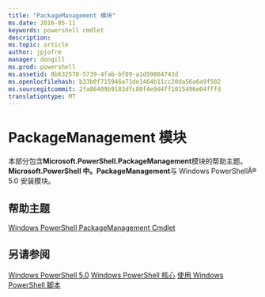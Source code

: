 ```yaml
---
title: "PackageManagement 模块"
ms.date: 2016-05-11
keywords: powershell cmdlet
description: 
ms.topic: article
author: jpjofre
manager: dongill
ms.prod: powershell
ms.assetid: 8b632570-5739-4fab-bf09-a1d59004743d
ms.openlocfilehash: b33b0f715946a71de1464b11cc20da56a6a9f502
ms.sourcegitcommit: 2fa86409b9183dfc80f4e9d4ff1015496e04fffd
translationtype: MT
---
```

# PackageManagement 模块
本部分包含**Microsoft.PowerShell.PackageManagement**模块的帮助主题。 **Microsoft.PowerShell 中。PackageManagement**与 Windows PowerShellÂ® 5.0 安装模块。

## 帮助主题
[Windows PowerShell PackageManagement Cmdlet](http://technet.microsoft.com/library/dn890706(v=wps.640).aspx)

## 另请参阅
[Windows PowerShell 5.0](Windows-PowerShell-5.0.md)
[Windows PowerShell 核心](https://technet.microsoft.com/en-us/library/4b75f1e4-f327-48f3-92ab-bf5435094d41)
[使用 Windows PowerShell 脚本](../../getting-started/fundamental/Scripting-with-Windows-PowerShell.md)

